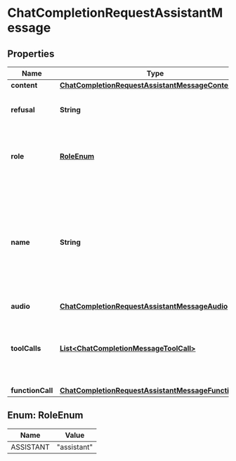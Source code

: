 

# ChatCompletionRequestAssistantMessage


## Properties

| Name | Type | Description | Notes |
|------------ | ------------- | ------------- | -------------|
|**content** | [**ChatCompletionRequestAssistantMessageContent**](ChatCompletionRequestAssistantMessageContent.md) |  |  [optional] |
|**refusal** | **String** | The refusal message by the assistant. |  [optional] |
|**role** | [**RoleEnum**](#RoleEnum) | The role of the messages author, in this case &#x60;assistant&#x60;. |  |
|**name** | **String** | An optional name for the participant. Provides the model information to differentiate between participants of the same role. |  [optional] |
|**audio** | [**ChatCompletionRequestAssistantMessageAudio**](ChatCompletionRequestAssistantMessageAudio.md) |  |  [optional] |
|**toolCalls** | [**List&lt;ChatCompletionMessageToolCall&gt;**](ChatCompletionMessageToolCall.md) | The tool calls generated by the model, such as function calls. |  [optional] |
|**functionCall** | [**ChatCompletionRequestAssistantMessageFunctionCall**](ChatCompletionRequestAssistantMessageFunctionCall.md) |  |  [optional] |



## Enum: RoleEnum

| Name | Value |
|---- | -----|
| ASSISTANT | &quot;assistant&quot; |



